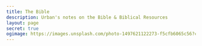 ```yaml
---
title: The Bible
description: Urban's notes on the Bible & Biblical Resources
layout: page
secret: true
ogimage: https://images.unsplash.com/photo-1497621122273-f5cfb6065c56?crop=entropy&cs=tinysrgb&fit=max&fm=jpg&ixid=M3wzMDAzMzh8MHwxfHNlYXJjaHwyfHxiaWJsZXxlbnwwfHx8fDE3NTA0Mjk4MDZ8MA&ixlib=rb-4.1.0&q=80&w=1080
---
```


<CollectionIndex title="Bible Articles" lead="These are articles concerning the Bible" :collection="['bible']" />
